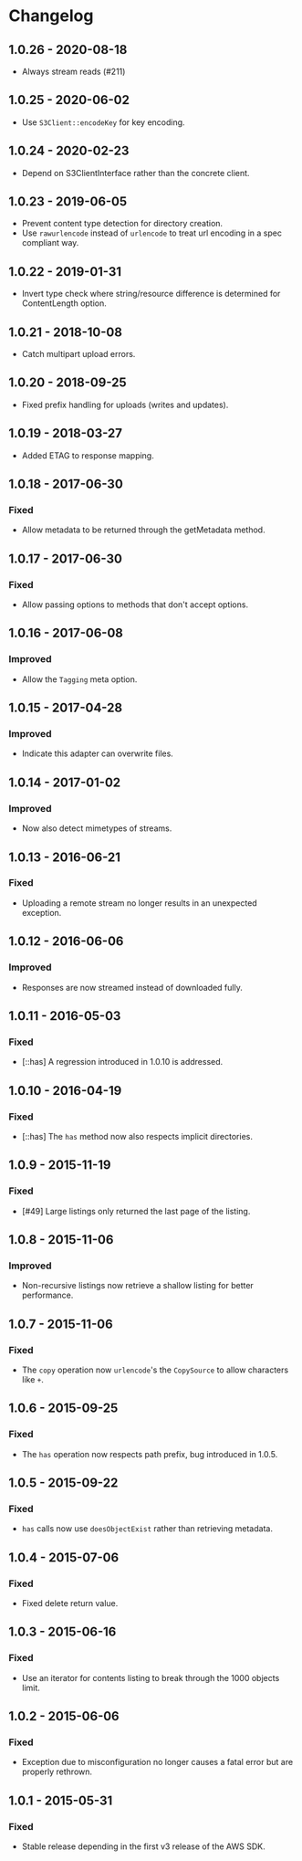# Changelog

## 1.0.26 - 2020-08-18

* Always stream reads (#211)

## 1.0.25 - 2020-06-02

* Use `S3Client::encodeKey` for key encoding.

## 1.0.24 - 2020-02-23

* Depend on S3ClientInterface rather than the concrete client.

## 1.0.23 - 2019-06-05

* Prevent content type detection for directory creation.
* Use `rawurlencode` instead of `urlencode` to treat url encoding in a spec compliant way.

## 1.0.22 - 2019-01-31

* Invert type check where string/resource difference is determined for ContentLength option.

## 1.0.21 - 2018-10-08

* Catch multipart upload errors.

## 1.0.20 - 2018-09-25

* Fixed prefix handling for uploads (writes and updates).

## 1.0.19 - 2018-03-27

* Added ETAG to response mapping.

## 1.0.18 - 2017-06-30

### Fixed

* Allow metadata to be returned through the getMetadata method.

## 1.0.17 - 2017-06-30

### Fixed

* Allow passing options to methods that don't accept options.

## 1.0.16 - 2017-06-08

### Improved

* Allow the `Tagging` meta option.

## 1.0.15 - 2017-04-28

### Improved

* Indicate this adapter can overwrite files.

## 1.0.14 - 2017-01-02

### Improved

* Now also detect mimetypes of streams.

## 1.0.13 - 2016-06-21

### Fixed

* Uploading a remote stream no longer results in an unexpected exception.

## 1.0.12 - 2016-06-06

### Improved

* Responses are now streamed instead of downloaded fully.

## 1.0.11 - 2016-05-03

### Fixed

* [::has] A regression introduced in 1.0.10 is addressed.

## 1.0.10 - 2016-04-19

### Fixed

* [::has] The `has` method now also respects implicit directories.

## 1.0.9 - 2015-11-19

### Fixed

* [#49] Large listings only returned the last page of the listing.

## 1.0.8 - 2015-11-06

### Improved

* Non-recursive listings now retrieve a shallow listing for better performance.

## 1.0.7 - 2015-11-06

### Fixed

* The `copy` operation now `urlencode`'s the `CopySource` to allow characters like `+`.

## 1.0.6 - 2015-09-25

### Fixed

* The `has` operation now respects path prefix, bug introduced in 1.0.5.

## 1.0.5 - 2015-09-22

### Fixed

* `has` calls now use `doesObjectExist` rather than retrieving metadata.

## 1.0.4 - 2015-07-06

### Fixed

* Fixed delete return value.

## 1.0.3 - 2015-06-16

### Fixed

* Use an iterator for contents listing to break through the 1000 objects limit.

## 1.0.2 - 2015-06-06

### Fixed

* Exception due to misconfiguration no longer causes a fatal error but are properly rethrown.

## 1.0.1 - 2015-05-31

### Fixed

* Stable release depending in the first v3 release of the AWS SDK.
